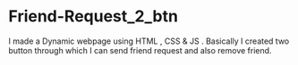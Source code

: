# Friend-Request_2_btn
I made a Dynamic webpage using HTML , CSS &amp; JS . Basically I created two button through which I can send friend request and also remove friend.
